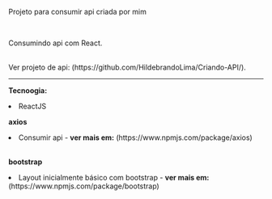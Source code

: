 Projeto para consumir api criada por mim

<br />

Consumindo api com React.

<br />
Ver projeto de api: (https://github.com/HildebrandoLima/Criando-API/).

<hr />

<b>Tecnoogia:</b>
<li>ReactJS</li>

<b>axios</b>
<li>Consumir api - <b>ver mais em:</b> (https://www.npmjs.com/package/axios)</li>

<br />

<b>bootstrap</b>
<li>Layout inicialmente básico com bootstrap - <b>ver mais em:</b> (https://www.npmjs.com/package/bootstrap)</li>
